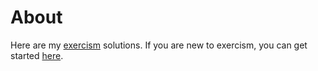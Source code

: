 # About

Here are my [exercism](http://exercism.io) solutions. If you are new to exercism, you can get started [here](http://exercism.io/how-it-works/newbie).
